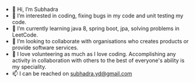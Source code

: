 - 👋 Hi, I’m Subhadra
- 👀 I’m interested in coding, fixing bugs in my code and unit testing my code. 
- 🌱 I’m currently learning java 8, spring boot, jpa, solving problems in LeetCode. 
- 💞️ I’m looking to collaborate with organisations who creates products or provide software services.
- 💞️ I love volunteering as much as I love coding. Accomplishing any activity in collaboration with others to the best of everyone's ability is my speciality. 
- 📫 I can be reached on subhadra.yd@gmail.com

<!---
subhadradurgawar/subhadradurgawar is a ✨ special ✨ repository because its `README.md` (this file) appears on your GitHub profile.
You can click the Preview link to take a look at your changes.
--->
